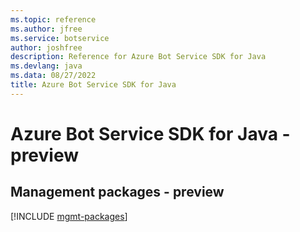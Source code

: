 ```yaml
---
ms.topic: reference
ms.author: jfree
ms.service: botservice
author: joshfree
description: Reference for Azure Bot Service SDK for Java
ms.devlang: java
ms.data: 08/27/2022
title: Azure Bot Service SDK for Java
---
```

# Azure Bot Service SDK for Java - preview

## Management packages - preview
[!INCLUDE [mgmt-packages](bot-service-mgmt-index.md)]